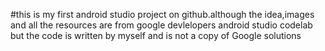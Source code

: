#this is my first android studio project on github.although the idea,images and all the resources are from google devlelopers android studio codelab but the code is written by myself and is not a copy of Google solutions
